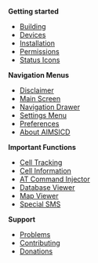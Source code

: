 **Getting started**
* [Building](https://github.com/SecUpwN/Android-IMSI-Catcher-Detector/wiki/Building)
* [Devices](https://github.com/SecUpwN/Android-IMSI-Catcher-Detector/wiki/Devices)
* [Installation](https://github.com/SecUpwN/Android-IMSI-Catcher-Detector/wiki/Installation)
* [Permissions](https://github.com/SecUpwN/Android-IMSI-Catcher-Detector/wiki/Permissions)
* [Status Icons](https://github.com/SecUpwN/Android-IMSI-Catcher-Detector/wiki/Status-Icons)

**Navigation Menus**
* [Disclaimer](https://github.com/SecUpwN/Android-IMSI-Catcher-Detector/wiki/Disclaimer)
* [Main Screen](https://github.com/SecUpwN/Android-IMSI-Catcher-Detector/wiki/Main-Screen)
* [Navigation Drawer](https://github.com/SecUpwN/Android-IMSI-Catcher-Detector/wiki/Navigation-Drawer)
* [Settings Menu](https://github.com/SecUpwN/Android-IMSI-Catcher-Detector/wiki/Settings-Menu)
* [Preferences](https://github.com/SecUpwN/Android-IMSI-Catcher-Detector/wiki/Preferences)
* [About AIMSICD](https://github.com/SecUpwN/Android-IMSI-Catcher-Detector/wiki/About-AIMSICD)

**Important Functions**
* [Cell Tracking](https://github.com/SecUpwN/Android-IMSI-Catcher-Detector/wiki/Cell-Tracking)
* [Cell Information](https://github.com/SecUpwN/Android-IMSI-Catcher-Detector/wiki/Cell-Information)
* [AT Command Injector](https://github.com/SecUpwN/Android-IMSI-Catcher-Detector/wiki/AT-Command-Injector)
* [Database Viewer](https://github.com/SecUpwN/Android-IMSI-Catcher-Detector/wiki/Database-Viewer)
* [Map Viewer](https://github.com/SecUpwN/Android-IMSI-Catcher-Detector/wiki/Map-Viewer)
* [Special SMS](https://github.com/SecUpwN/Android-IMSI-Catcher-Detector/wiki/Special-SMS)

**Support**
* [Problems](https://github.com/SecUpwN/Android-IMSI-Catcher-Detector/wiki/Submitting-Issues)
* [Contributing](https://github.com/SecUpwN/Android-IMSI-Catcher-Detector/blob/master/CONTRIBUTING.md)
* [Donations](https://github.com/SecUpwN/Android-IMSI-Catcher-Detector/wiki/Anonymous-Donations)